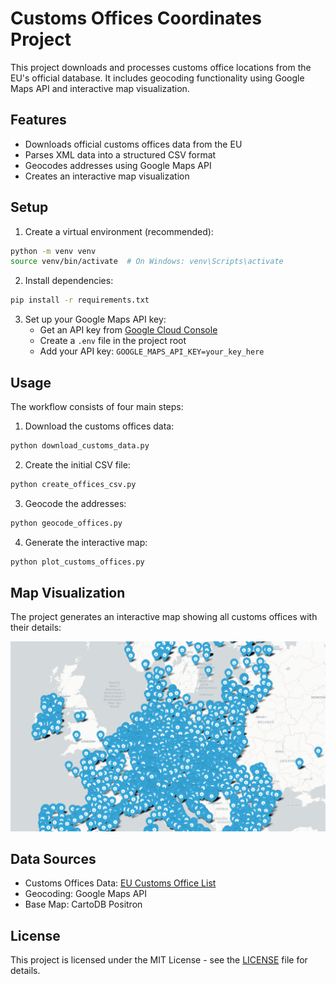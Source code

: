 # Customs Offices Coordinates Project

This project downloads and processes customs office locations from the EU's official database. It includes geocoding functionality using Google Maps API and interactive map visualization.

## Features

- Downloads official customs offices data from the EU
- Parses XML data into a structured CSV format
- Geocodes addresses using Google Maps API
- Creates an interactive map visualization

## Setup

1. Create a virtual environment (recommended):

```bash
python -m venv venv
source venv/bin/activate  # On Windows: venv\Scripts\activate
```

2. Install dependencies:

```bash
pip install -r requirements.txt
```

3. Set up your Google Maps API key:
   - Get an API key from [Google Cloud Console](https://console.cloud.google.com/)
   - Create a `.env` file in the project root
   - Add your API key: `GOOGLE_MAPS_API_KEY=your_key_here`

## Usage

The workflow consists of four main steps:

1. Download the customs offices data:

```bash
python download_customs_data.py
```

2. Create the initial CSV file:

```bash
python create_offices_csv.py
```

3. Geocode the addresses:

```bash
python geocode_offices.py
```

4. Generate the interactive map:

```bash
python plot_customs_offices.py
```

## Map Visualization

The project generates an interactive map showing all customs offices with their details:

![Customs Offices Map](./images/europe_pins.png)

## Data Sources

- Customs Offices Data: [EU Customs Office List](https://ec.europa.eu/taxation_customs/dds2/rd/rd_home.jsp)
- Geocoding: Google Maps API
- Base Map: CartoDB Positron

## License

This project is licensed under the MIT License - see the [LICENSE](LICENSE) file for details.
